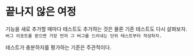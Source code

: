 # 끝나지 않은 여정

기능을 새로 추가할 때마다 테스트도 추가하는 것은 물론 기존 테스트도 다시 살펴보자.
`버그 리포트를 받으면 가장 먼저 그 버그를 드러내는 단위 테스트부터 작성하자.`

테스트가 충분하지를 평가하는 기준은 주관적이다.
